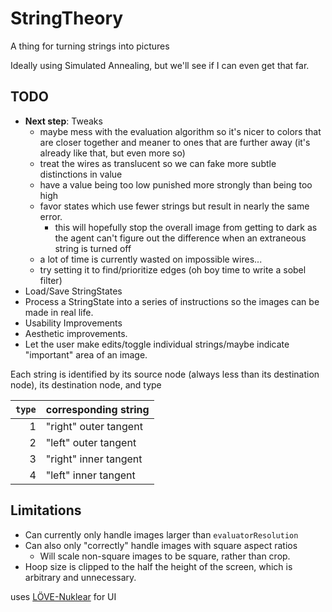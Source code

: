 # StringTheory
A thing for turning strings into pictures

Ideally using Simulated Annealing, but we'll see if I can even get that far.

## TODO
- **Next step**: Tweaks
  - maybe mess with the evaluation algorithm so it's nicer to colors that are closer together and meaner to ones that are further away (it's already like that, but even more so)
  - treat the wires as translucent so we can fake more subtle distinctions in value
  - have a value being too low punished more strongly than being too high
  - favor states which use fewer strings but result in nearly the same error.
    - this will hopefully stop the overall image from getting to dark as the agent can't figure out the difference when an extraneous string is turned off
  - a lot of time is currently wasted on impossible wires...
  - try setting it to find/prioritize edges (oh boy time to write a sobel filter)
- Load/Save StringStates
- Process a StringState into a series of instructions so the images can be made in real life.
- Usability Improvements
- Aesthetic improvements.
- Let the user make edits/toggle individual strings/maybe indicate "important" area of an image.

Each string is identified by its source node (always less than its destination node), its destination node, and type

|`type`|corresponding string|
|---:|-|
|1| "right" outer tangent|
|2| "left" outer tangent|
|3| "right" inner tangent|
|4| "left" inner tangent|

## Limitations
- Can currently only handle images larger than `evaluatorResolution`
- Can also only "correctly" handle images with square aspect ratios
  - Will scale non-square images to be square, rather than crop.
- Hoop size is clipped to the half the height of the screen, which is arbitrary and unnecessary.

uses [LÖVE-Nuklear](https://github.com/keharriso/love-nuklear) for UI